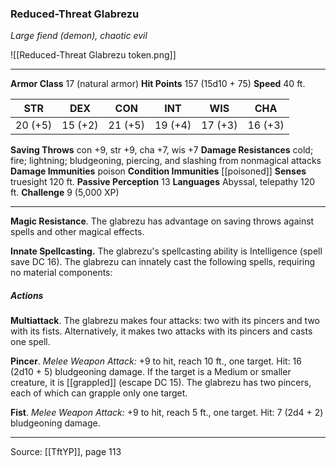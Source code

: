 ### Reduced-Threat Glabrezu
_Large fiend (demon), chaotic evil_

![[Reduced-Threat Glabrezu token.png]]


---

**Armor Class** 17 (natural armor)
**Hit Points** 157 (15d10 + 75)
**Speed** 40 ft.

| STR     | DEX     | CON     | INT     | WIS     | CHA     |
|---------|---------|---------|---------|---------|---------|
| 20 (+5) | 15 (+2) | 21 (+5) | 19 (+4) | 17 (+3) | 16 (+3) |

**Saving Throws** con +9, str +9, cha +7, wis +7
**Damage Resistances** cold; fire; lightning; bludgeoning, piercing, and slashing from nonmagical attacks
**Damage Immunities** poison
**Condition Immunities** [[poisoned]]
**Senses** truesight 120 ft.
**Passive Perception** 13
**Languages** Abyssal, telepathy 120 ft.
**Challenge** 9 (5,000 XP)

---

**Magic Resistance**. The glabrezu has advantage on saving throws against spells and other magical effects.

**Innate Spellcasting.** The glabrezu's spellcasting ability is Intelligence (spell save DC 16). The glabrezu can innately cast the following spells, requiring no material components:

##### Actions
**Multiattack**. The glabrezu makes four attacks: two with its pincers and two with its fists. Alternatively, it makes two attacks with its pincers and casts one spell.

**Pincer**. _Melee Weapon Attack:_ +9 to hit, reach 10 ft., one target. Hit: 16 (2d10 + 5) bludgeoning damage. If the target is a Medium or smaller creature, it is [[grappled]] (escape DC 15). The glabrezu has two pincers, each of which can grapple only one target.

**Fist**. _Melee Weapon Attack:_ +9 to hit, reach 5 ft., one target. Hit: 7 (2d4 + 2) bludgeoning damage.


---

Source: [[TftYP]], page 113